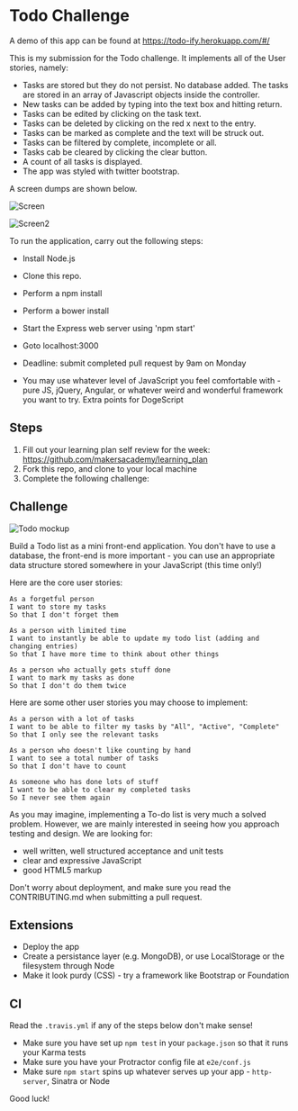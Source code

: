 # Todo Challenge

A demo of this app can be found at https://todo-ify.herokuapp.com/#/

This is my submission for the Todo challenge. It implements all of the User stories, namely:

* Tasks are stored but they do not persist. No database added. The tasks are stored in an array of Javascript objects inside the controller.
* New tasks can be added by typing into the text box and hitting return.
* Tasks can be edited by clicking on the task text.
* Tasks can be deleted by clicking on the red x next to the entry.
* Tasks can be marked as complete and the text will be struck out.
* Tasks can be filtered by complete, incomplete or all.
* Tasks cab be cleared by clicking the clear button.
* A count of all tasks is displayed.
* The app was styled with twitter bootstrap.

A screen dumps are shown below.

![Screen](https://i.imgur.com/vqSSnvY.png)

![Screen2](https://i.imgur.com/Jpk6V1f.png)

To run the application, carry out the following steps:

* Install Node.js
* Clone this repo.
* Perform a npm install
* Perform a bower install
* Start the Express web server using 'npm start'
* Goto localhost:3000




* Deadline: submit completed pull request by 9am on Monday
* You may use whatever level of JavaScript you feel comfortable with - pure JS, jQuery, Angular, or whatever weird and wonderful framework you want to try. Extra points for DogeScript

Steps
-------

1. Fill out your learning plan self review for the week: https://github.com/makersacademy/learning_plan 
2. Fork this repo, and clone to your local machine
3. Complete the following challenge:

## Challenge

![Todo mockup](https://makersacademy.mybalsamiq.com/mockups/2914603.png?key=afabb09aef2901a2732515ae4349c1ec0458294b)

Build a Todo list as a mini front-end application. You don't have to use a database, the front-end is more important - you can use an appropriate data structure stored somewhere in your JavaScript (this time only!)

Here are the core user stories:

```
As a forgetful person
I want to store my tasks
So that I don't forget them

As a person with limited time
I want to instantly be able to update my todo list (adding and changing entries)
So that I have more time to think about other things

As a person who actually gets stuff done
I want to mark my tasks as done
So that I don't do them twice
```

Here are some other user stories you may choose to implement:

```
As a person with a lot of tasks
I want to be able to filter my tasks by "All", "Active", "Complete"
So that I only see the relevant tasks

As a person who doesn't like counting by hand
I want to see a total number of tasks
So that I don't have to count

As someone who has done lots of stuff
I want to be able to clear my completed tasks
So I never see them again
```

As you may imagine, implementing a To-do list is very much a solved problem. However, we are mainly interested in seeing how you approach testing and design. We are looking for:

* well written, well structured acceptance and unit tests
* clear and expressive JavaScript
* good HTML5 markup

Don't worry about deployment, and make sure you read the CONTRIBUTING.md when submitting a pull request.

## Extensions

* Deploy the app
* Create a persistance layer (e.g. MongoDB), or use LocalStorage or the filesystem through Node
* Make it look purdy (CSS) - try a framework like Bootstrap or Foundation

## CI

Read the `.travis.yml` if any of the steps below don't make sense! 

* Make sure you have set up `npm test` in your `package.json` so that it runs your Karma tests
* Make sure you have your Protractor config file at `e2e/conf.js`
* Make sure `npm start` spins up whatever serves up your app - `http-server`, Sinatra or Node

Good luck!
